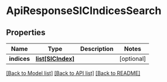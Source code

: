 # ApiResponseSICIndicesSearch

## Properties
Name | Type | Description | Notes
------------ | ------------- | ------------- | -------------
**indices** | [**list[SICIndex]**](SICIndex.md) |  | [optional] 

[[Back to Model list]](../README.md#documentation-for-models) [[Back to API list]](../README.md#documentation-for-api-endpoints) [[Back to README]](../README.md)


